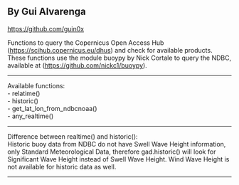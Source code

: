 ## By Gui Alvarenga 
https://github.com/guin0x

Functions to query the Copernicus Open Access Hub (https://scihub.copernicus.eu/dhus) and check for available products.
These functions use the module buoypy by Nick Cortale to query the NDBC, available at (https://github.com/nickc1/buoypy).

-------------------------------------------------------------------------

Available functions: <br>
    - relatime() <br>
    - historic() <br>
    - get_lat_lon_from_ndbcnoaa() <br>
    - any_realtime()

-------------------------------------------------------------------------

Difference between realtime() and historic(): <br>
    Historic buoy data from NDBC do not have Swell Wave Height information,
    only Standard Meteorological Data, therefore gad.historic() will look for 
    Significant Wave Height instead of Swell Wave Height. Wind Wave Height is 
    not available for historic data as well.

-------------------------------------------------------------------------